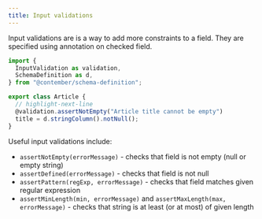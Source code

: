 ```yaml
---
title: Input validations
---
```


Input validations are is a way to add more constraints to a field. They are specified using annotation on checked field.

```ts
import {
  InputValidation as validation,
  SchemaDefinition as d,
} from "@contember/schema-definition";

export class Article {
  // highlight-next-line
  @validation.assertNotEmpty("Article title cannot be empty")
  title = d.stringColumn().notNull();
}
```

Useful input validations include:

- `assertNotEmpty(errorMessage)` - checks that field is not empty (null or empty string)
- `assertDefined(errorMessage)` - checks that field is not null
- `assertPattern(regExp, errorMessage)` - checks that field matches given regular expression
- `assertMinLength(min, errorMessage)` and `assertMaxLength(max, errorMessage)` - checks that string is at least (or at most) of given length
